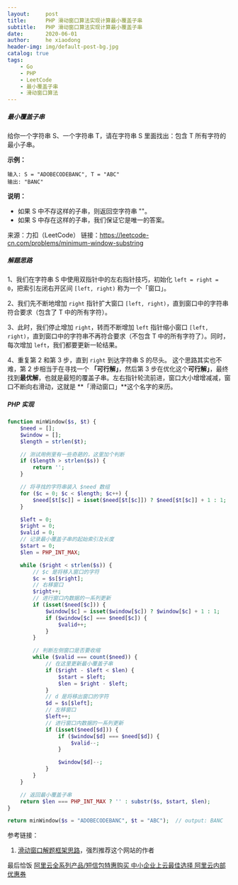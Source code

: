```yaml
---
layout:     post
title:      PHP 滑动窗口算法实现计算最小覆盖子串
subtitle:   PHP 滑动窗口算法实现计算最小覆盖子串
date:       2020-06-01
author:     he xiaodong
header-img: img/default-post-bg.jpg
catalog: true
tags:
    - Go
    - PHP
    - LeetCode
    - 最小覆盖子串
    - 滑动窗口算法
---
```

##### 最小覆盖子串
给你一个字符串 S、一个字符串 T，请在字符串 S 里面找出：包含 T 所有字符的最小子串。

**示例：**
```
输入: S = "ADOBECODEBANC", T = "ABC"
输出: "BANC"
```
**说明：**

- 如果 S 中不存这样的子串，则返回空字符串 ""。
- 如果 S 中存在这样的子串，我们保证它是唯一的答案。

来源：力扣（LeetCode）
链接：https://leetcode-cn.com/problems/minimum-window-substring

##### 解题思路
1、我们在字符串 S 中使用双指针中的左右指针技巧，初始化 `left = right = 0`，把索引左闭右开区间 `[left, right)` 称为一个「窗口」。

2、我们先不断地增加 `right` 指针扩大窗口 `[left, right)`，直到窗口中的字符串符合要求（包含了 T 中的所有字符）。

3、此时，我们停止增加 `right`，转而不断增加 `left` 指针缩小窗口 `[left, right)`，直到窗口中的字符串不再符合要求（不包含 T 中的所有字符了）。同时，每次增加 `left`，我们都要更新一轮结果。

4、重复第 2 和第 3 步，直到 `right` 到达字符串 S 的尽头。
这个思路其实也不难，第 2 步相当于在寻找一个 **「可行解」**，然后第 3 步在优化这个**可行解」**，最终找到**最优解**，也就是最短的覆盖子串。左右指针轮流前进，窗口大小增增减减，窗口不断向右滑动，这就是 **「滑动窗口」**这个名字的来历。


##### PHP 实现
```php
function minWindow($s, $t) {
    $need = [];
    $window = [];
    $length = strlen($t);

    // 测试用例里有一些奇葩的，这里加个判断
    if ($length > strlen($s)) {
        return '';
    }

    // 将寻找的字符串装入 $need 数组
    for ($c = 0; $c < $length; $c++) {
        $need[$t[$c]] = isset($need[$t[$c]]) ? $need[$t[$c]] + 1 : 1;
    }

    $left = 0;
    $right = 0;
    $valid = 0;
    // 记录最小覆盖子串的起始索引及长度
    $start = 0;
    $len = PHP_INT_MAX;

    while ($right < strlen($s)) {
        // $c 是将移入窗口的字符
        $c = $s[$right];
        // 右移窗口
        $right++;
        // 进行窗口内数据的一系列更新
        if (isset($need[$c])) {
            $window[$c] = isset($window[$c]) ? $window[$c] + 1 : 1;
            if ($window[$c] === $need[$c]) {
                $valid++;
            }
        }

        // 判断左侧窗口是否要收缩
        while ($valid === count($need)) {
            // 在这里更新最小覆盖子串
            if ($right - $left < $len) {
                $start = $left;
                $len = $right - $left;
            }
            // d 是将移出窗口的字符
            $d = $s[$left];
            // 左移窗口
            $left++;
            // 进行窗口内数据的一系列更新
            if (isset($need[$d])) {
                if ($window[$d] === $need[$d]) {
                    $valid--;
                }

                $window[$d]--;
            }
        }
    }

    // 返回最小覆盖子串
    return $len === PHP_INT_MAX ? '' : substr($s, $start, $len);
}

return minWindow($s = "ADOBECODEBANC", $t = "ABC");  // output: BANC
```

参考链接：
 1. [滑动窗口解题框架思路](https://labuladong.gitbook.io/algo/di-ling-zhang-bi-du-xi-lie/hua-dong-chuang-kou-ji-qiao-jin-jie)，强烈推荐这个网站的作者


最后恰饭 [阿里云全系列产品/短信包特惠购买 中小企业上云最佳选择 阿里云内部优惠券](https://www.aliyun.com/minisite/goods?userCode=0amqgcs9)
